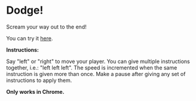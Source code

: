 # Dodge!

Scream your way out to the end!

You can try it [here](https://luis-amez.github.io/dodge-game/).

**Instructions:**

Say "left" or "right" to move your player. You can give multiple instructions together, i.e.: "left left left". The speed is incremented when the same instruction is given more than once. Make a pause after giving any set of instructions to apply them.

**Only works in Chrome.**
